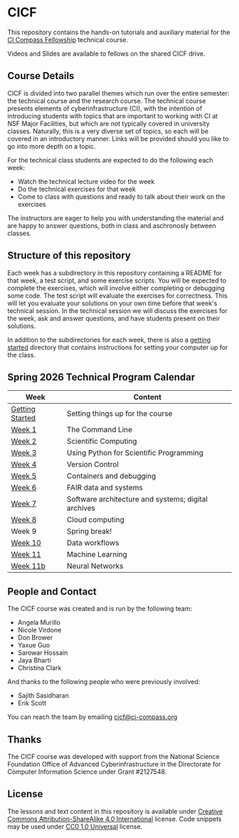 # CICF

This repository contains the hands-on tutorials and auxiliary material for the
[CI Compass Fellowship](https://ci-compass.org/student-fellowships/) technical
course.

Videos and Slides are available to fellows on the shared CICF drive.

## Course Details

CICF is divided into two parallel themes which run over the entire semester:
the technical course and the research course.
The technical course presents elements of cyberinfrastructure (CI),
with the intention of introducing students with topics that are important
to working with CI at NSF Major Facilities, but which are not typically covered
in university classes.
Naturally, this is a very diverse set of topics, so each will be covered in an introductory manner.
Links will be provided should you like to go into more depth on a topic.

For the technical class students are expected to do the following each week:

* Watch the technical lecture video for the week
* Do the technical exercises for that week
* Come to class with questions and ready to talk about their work on the exercises

The instructors are eager to help you with understanding the material and are happy to answer questions, both in class and aschronosly between classes.

## Structure of this repository

Each week has a subdirectory in this repository containing a README for that week, a test script, and some exercise scripts.
You will be expected to complete the exercises, which will involve either completing or debugging some code.
The test script will evaluate the exercises for correctness.
This will let you evaluate your solutions on your own time before that week's technical session.
In the technical session we will discuss the exercises for the week, ask and answer questions, and have students present on their solutions.

In addition to the subdirectories for each week, there is also a [getting started][started] directory that
contains instructions for setting your computer up for the class.


## Spring 2026 Technical Program Calendar

| Week                | Content                                             |
|---------------------|-----------------------------------------------------|
| [Getting Started][started] | Setting things up for the course             |
| [Week 1][week01]    | The Command Line                                    |
| [Week 2][week02]    | Scientific Computing                                |
| [Week 3][week03]    | Using Python for Scientific Programming             |
| [Week 4][week04]    | Version Control                                     |
| [Week 5][week05]    | Containers and debugging                            |
| [Week 6][week06]    | FAIR data and systems                               |
| [Week 7][week07]    | Software architecture and systems; digital archives |
| [Week 8][week08]    | Cloud computing                                     |
| Week 9              | Spring break!                                       |
| [Week 10][week10]   | Data workflows                                      |
| [Week 11][week11]   | Machine Learning                                    |
| [Week 11b][week11b] | Neural Networks                                     |

## People and Contact

The CICF course was created and is run by the following team:

* Angela Murillo
* Nicole Virdone
* Don Brower
* Yaxue Guo 
* Sarowar Hossain
* Jaya Bharti
* Christina Clark

And thanks to the following people who were previously involved:
* Sajith Sasidharan
* Erik Scott

You can reach the team by emailing cicf@ci-compass.org

## Thanks

The CICF course was developed with support from the National Science
Foundation Office of Advanced Cyberinfrastructure in the Directorate
for Computer Information Science under Grant #2127548.

## License

The lessons and text content in this repository is available under
[Creative Commons Attribution-ShareAlike 4.0 International][cc-by-sa]
license.  Code snippets may be used under [CC0 1.0 Universal][cc-zero]
license.


<!-- References -->

[started]: ./getting-started
[week01]: ./week01-commandline
[week02]: ./week02-python-and-jupyter
[week03]: ./week03-scientific-computing
[week04]: ./week04-git-and-coding-standards
[week05]: ./week05-containers-and-debugging
[week06]: ./week06-fair-data
[week07]: ./week07-architecture-and-archives
[week08]: ./week08-cloud-computing
[week10]: ./week10-data-workflows
[week11]: ./week11-machine-learning
[week11b]: ./week11b-neural-networks

[cc-by-sa]: https://creativecommons.org/licenses/by-sa/4.0/
[cc-zero]: https://creativecommons.org/publicdomain/zero/1.0/
